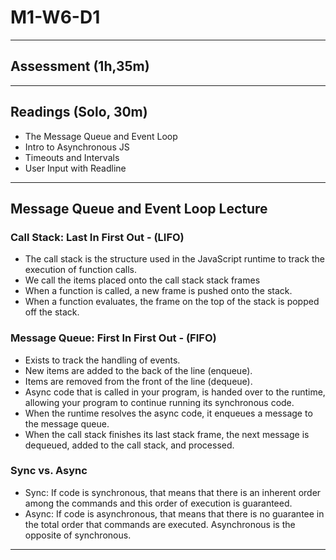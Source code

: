 # M1-W6-D1

---

## Assessment (1h,35m)

---

## Readings (Solo, 30m)

- The Message Queue and Event Loop
- Intro to Asynchronous JS
- Timeouts and Intervals
- User Input with Readline

---

## Message Queue and Event Loop Lecture

### Call Stack: Last In First Out - (LIFO)

- The call stack is the structure used in the JavaScript runtime to track the execution of function calls.
- We call the items placed onto the call stack stack frames
- When a function is called, a new frame is pushed onto the stack.
- When a function evaluates, the frame on the top of the stack is popped off the stack.

### Message Queue: First In First Out - (FIFO)

- Exists to track the handling of events.
- New items are added to the back of the line (enqueue).
- Items are removed from the front of the line (dequeue).
- Async code that is called in your program, is handed over to the runtime, allowing your program to continue running its synchronous code.
- When the runtime resolves the async code, it enqueues a message to the message queue.
- When the call stack finishes its last stack frame, the next message is dequeued, added to the call stack, and processed.

### Sync vs. Async

- Sync: If code is synchronous, that means that there is an inherent order among the commands and this order of execution is guaranteed.
- Async: If code is asynchronous, that means that there is no guarantee in the total order that commands are executed. Asynchronous is the opposite of synchronous.

---
